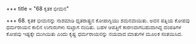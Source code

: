 +++
title = "68 ಕೃತಕ ಭೀಮನ"

+++
68. ಕೃತಕ ಭೀಮನನ್ನು ನಾಶಮಾಡಿ ಧೃತರಾಷ್ಟ್ರನ ಕೋಪಾಗ್ನಿಯು ಶಮನವಾಯಿತು. ಅವನ ಪತ್ನಿಯ ಕೋಪವು ಧರ್ಮರಾಯನ ಕಾಲಿನ ಉಗುರುಗಳು ಸುಟ್ಟಾಗ  ನಂದಿತು. ಬಹಳ ಆಪತ್ತಿಗೆ ಕಾರಣವಾಗಬಹುದಾಗಿದ್ದ ದಂಪತಿಗಳ ಕೋಪವು  ಇಷ್ಟಕ್ಕೇ ಮುಗಿಯಿತು ಎಂದು  ಕೃಷ್ಣ ಧರ್ಮರಾಯನನ್ನು ನಯವಾದ ಮಾತುಗಳ ಮೂಲಕ ಸಂತಯಿಸಿದ.